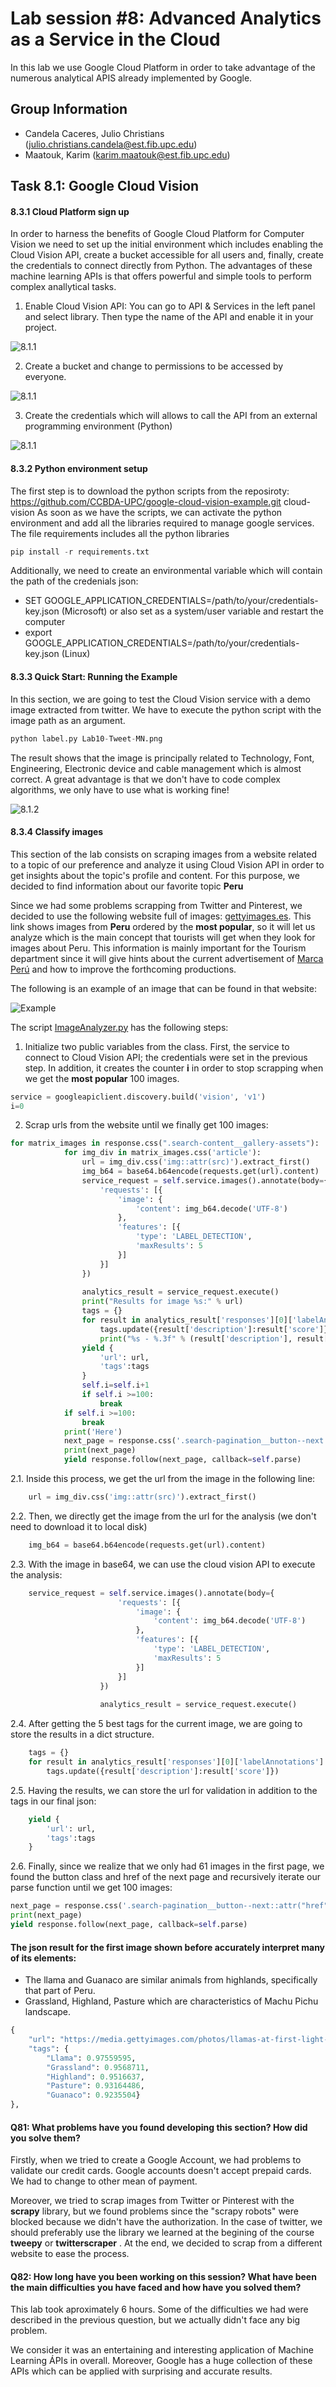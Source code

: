 # Lab session #8: Advanced Analytics as a Service in the Cloud

In this lab we use Google Cloud Platform in order to take advantage of the numerous analytical APIS already implemented by Google. 

## Group Information
* Candela Caceres, Julio Christians (julio.christians.candela@est.fib.upc.edu)
* Maatouk, Karim (karim.maatouk@est.fib.upc.edu)

## Task 8.1: Google Cloud Vision

#### 8.3.1 Cloud Platform sign up

In order to harness the benefits of Google Cloud Platform for Computer Vision we need to set up the initial environment which includes enabling the Cloud Vision API, create a bucket accessible for all users and, finally, create the credentials to connect directly from Python. The advantages of these machine learning APIs is that offers powerful and simple tools to perform complex anallytical tasks.

1) Enable Cloud Vision API: You can go to API & Services in the left panel and select library. Then type the name of the API and enable it in your project.

![8.1.1](Images/8.1.1.Vision.PNG)

2) Create a bucket and change to permissions to be accessed by everyone.

![8.1.1](Images/8.1.1.Bucket.PNG)

3) Create the credentials which will allows to call the API from an external programming environment (Python)

![8.1.1](Images/8.1.1.Credentials.PNG)

#### 8.3.2 Python environment setup

The first step is to download the python scripts from the reposiroty: https://github.com/CCBDA-UPC/google-cloud-vision-example.git cloud-vision
As soon as we have the scripts, we can activate the python environment and add all the libraries required to manage google services. The file requirements includes all the python libraries

```python
pip install -r requirements.txt
```

Additionally, we need to create an environmental variable which will contain the path of the credenials json:
- SET GOOGLE_APPLICATION_CREDENTIALS=/path/to/your/credentials-key.json (Microsoft) or also set as a system/user variable and restart the computer
- export GOOGLE_APPLICATION_CREDENTIALS=/path/to/your/credentials-key.json (Linux)

#### 8.3.3 Quick Start: Running the Example

In this section, we are going to test the Cloud Vision service with a demo image extracted from twitter. We have to execute the python script with the image path as an argument.

```python
python label.py Lab10-Tweet-MN.png
```

The result shows that the image is principally related to Technology, Font, Engineering, Electronic device and cable management which is almost correct. A great advantage is that we don't have to code complex algorithms, we only have to use what is working fine!

![8.1.2](Images/8.3.InitialTest.PNG)

#### 8.3.4 Classify images

This section of the lab consists on scraping images from a website related to a topic of our preference and analyze it using Cloud Vision API in order to get insights about the topic's profile and content. For this purpose, we decided to find information about our favorite topic __Peru__

Since we had some problems scrapping from Twitter and Pinterest, we decided to use the following website full of images: [gettyimages.es](https://www.gettyimages.es/fotos/peru?mediatype=photography&phrase=peru&sort=mostpopular). This link shows images from __Peru__ ordered by the __most popular__, so it will let us analyze which is the main concept that tourists will get when they look for images about Peru. This information is mainly important for the Tourism department since it will give hints about the current advertisement of [Marca Perú](https://peru.info/es-pe/) and how to improve the forthcoming productions. 

The following is an example of an image that can be found in that website:

![Example](https://media.gettyimages.com/photos/llamas-at-first-light-at-machu-picchu-peru-picture-id542826216?k=6&m=542826216&s=612x612&w=0&h=DWrw_k_v-JDmiD0IkFZNhson7DC0POuYN7Yk3fvKKFw=)

The script [ImageAnalyzer.py](https://github.com/JulioCandela1993/CLOUD-COMPUTING-CLASS-2020-Lab8/blob/master/ImageAnalyzer.py) has the following steps:

1. Initialize two public variables from the class. First, the service to connect to Cloud Vision API; the credentials were set in the previous step. In addition, it creates the counter __i__ in order to stop scrapping when we get the __most popular__ 100 images.

```python
service = googleapiclient.discovery.build('vision', 'v1')
i=0
```

2. Scrap urls from the website until we finally get 100 images:

```python
for matrix_images in response.css(".search-content__gallery-assets"):
            for img_div in matrix_images.css('article'):
                url = img_div.css('img::attr(src)').extract_first()
                img_b64 = base64.b64encode(requests.get(url).content)
                service_request = self.service.images().annotate(body={
                    'requests': [{
                        'image': {
                            'content': img_b64.decode('UTF-8')
                        },
                        'features': [{
                            'type': 'LABEL_DETECTION',
                            'maxResults': 5
                        }]
                    }]
                })
    
                analytics_result = service_request.execute()
                print("Results for image %s:" % url)
                tags = {}
                for result in analytics_result['responses'][0]['labelAnnotations']:
                    tags.update({result['description']:result['score']})
                    print("%s - %.3f" % (result['description'], result['score']))
                yield {
                    'url': url,
                    'tags':tags
                }
                self.i=self.i+1
                if self.i >=100:
                    break
            if self.i >=100:
                break
            print('Here')
            next_page = response.css('.search-pagination__button--next::attr("href")').extract_first()
            print(next_page)
            yield response.follow(next_page, callback=self.parse)
```

2.1. Inside this process, we get the url from the image in the following line:

```python
	url = img_div.css('img::attr(src)').extract_first()
```

2.2. Then, we directly get the image from the url for the analysis (we don't need to download it to local disk)

```python
	img_b64 = base64.b64encode(requests.get(url).content)
```

2.3. With the image in base64, we can use the cloud vision API to execute the analysis:

```python
	service_request = self.service.images().annotate(body={
						'requests': [{
							'image': {
								'content': img_b64.decode('UTF-8')
							},
							'features': [{
								'type': 'LABEL_DETECTION',
								'maxResults': 5
							}]
						}]
					})
		
					analytics_result = service_request.execute()
```

2.4. After getting the 5 best tags for the current image, we are going to store the results in a dict structure.

```python
	tags = {}
	for result in analytics_result['responses'][0]['labelAnnotations']:
		tags.update({result['description']:result['score']})
```

2.5. Having the results, we can store the url for validation in addition to the tags in our final json:

```python
	yield {
		'url': url,
		'tags':tags
	}
```

2.6. Finally, since we realize that we only had 61 images in the first page, we found the button class and href of the next page and recursively iterate our parse function until we get 100 images:

```python
next_page = response.css('.search-pagination__button--next::attr("href")').extract_first()
print(next_page)
yield response.follow(next_page, callback=self.parse)
```

#### The json result for the first image shown before accurately interpret many of its elements:
- The llama and Guanaco are similar animals from highlands, specifically that part of Peru.
- Grassland, Highland, Pasture which are characteristics of Machu Pichu landscape.

```python
{
	"url": "https://media.gettyimages.com/photos/llamas-at-first-light-at-machu-picchu-peru-picture-id542826216?k=6&m=542826216&s=612x612&w=0&h=DWrw_k_v-JDmiD0IkFZNhson7DC0POuYN7Yk3fvKKFw=", 
	"tags": {
		"Llama": 0.97559595, 
		"Grassland": 0.9568711, 
		"Highland": 0.9516637, 
		"Pasture": 0.93164486, 
		"Guanaco": 0.9235504}
},
```

#### Q81: What problems have you found developing this section? How did you solve them?

Firstly, when we tried to create a Google Account, we had problems to validate our credit cards. Google accounts doesn't accept prepaid cards. We had to change to other mean of payment.

Moreover, we tried to scrap images from Twitter or Pinterest with the __scrapy__ library, but we found problems since the "scrapy robots" were blocked because we didn't have the authorization. In the case of twitter, we should preferably use the library we learned at the begining of the course __tweepy__ or __twitterscraper__ .  At the end, we decided to scrap from a different website to ease the process.
 

#### Q82: How long have you been working on this session? What have been the main difficulties you have faced and how have you solved them?

This lab took aproximately 6 hours. Some of the difficulties we had were described in the previous question, but we actually didn't face any big problem.

We consider it was an entertaining and interesting application of Machine Learning ÁPIs in overall. Moreover, Google has a huge collection of these APIs which can be applied with surprising and accurate results.
